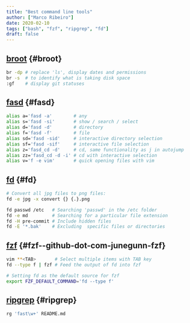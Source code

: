 ```yaml
---
title: "Best command line tools"
author: ["Marco Ribeiro"]
date: 2020-02-10
tags: ["bash", "fzf", "ripgrep", "fd"]
draft: false
---
```


## [broot](https://github.com/Canop/broot) {#broot}

```sh
br -dp # replace 'ls', display dates and permissions
br -s  # to identify what is taking disk space
:gf    # display git statuses
```


## [fasd](https://github.com/clvv/fasd) {#fasd}

```sh
alias a='fasd -a'        # any
alias s='fasd -si'       # show / search / select
alias d='fasd -d'        # directory
alias f='fasd -f'        # file
alias sd='fasd -sid'     # interactive directory selection
alias sf='fasd -sif'     # interactive file selection
alias z='fasd_cd -d'     # cd, same functionality as j in autojump
alias zz='fasd_cd -d -i' # cd with interactive selection
alias v='f -e vim'       # quick opening files with vim
```


## [fd](https://github.com/sharkdp/fd) {#fd}

```sh
# Convert all jpg files to png files:
fd -e jpg -x convert {} {.}.png

fd passwd /etc   # Searching 'passwd' in the /etc folder
fd -e md         # Searching for a particular file extension
fd -H pre-commit # Include hidden files
fd -E '*.bak'    # Excluding  specific files or directories
```


## [fzf](//github.com/junegunn/fzf) {#fzf--github-dot-com-junegunn-fzf}

```sh
vim **<TAB>       # Select multiple items with TAB key
fd --type f | fzf # Feed the output of fd into fzf

# Setting fd as the default source for fzf
export FZF_DEFAULT_COMMAND='fd --type f'
```


## [ripgrep](https://github.com/BurntSushi/ripgrep) {#ripgrep}

```sh
rg 'fast\w+' README.md
```
